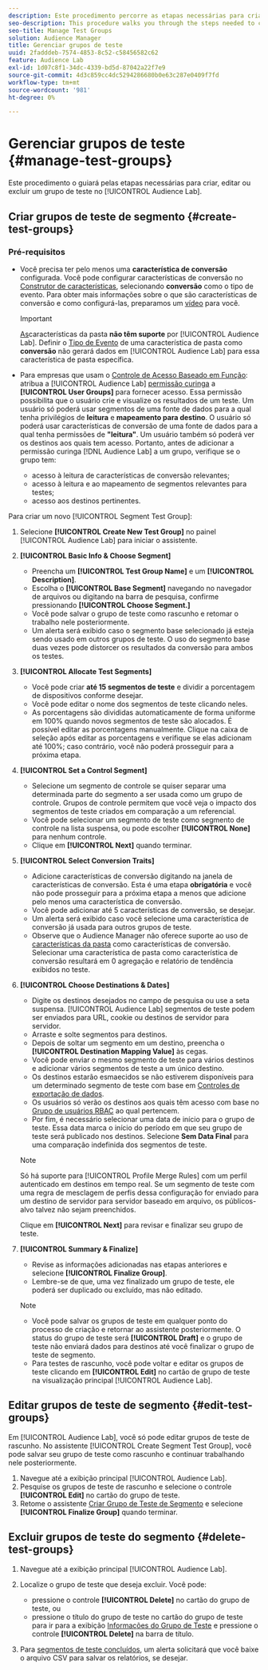 ```yaml
---
description: Este procedimento percorre as etapas necessárias para criar, editar ou excluir um grupo de teste no Audience Lab
seo-description: This procedure walks you through the steps needed to create, edit, or delete a test group in Audience Lab
seo-title: Manage Test Groups
solution: Audience Manager
title: Gerenciar grupos de teste
uuid: 2fadddeb-7574-4853-8c52-c58456582c62
feature: Audience Lab
exl-id: 1d07c8f1-34dc-4339-bd5d-87042a22f7e9
source-git-commit: 4d3c859cc4dc5294286680b0e63c287e0409f7fd
workflow-type: tm+mt
source-wordcount: '981'
ht-degree: 0%

---
```


# Gerenciar grupos de teste {#manage-test-groups}

Este procedimento o guiará pelas etapas necessárias para criar, editar ou excluir um grupo de teste no [!UICONTROL Audience Lab].

## Criar grupos de teste de segmento {#create-test-groups}

### Pré-requisitos

<!-- create-test-group.xml -->

* Você precisa ter pelo menos uma **característica de conversão** configurada. Você pode configurar características de conversão no [Construtor de características](../../features/traits/create-onboarded-rule-based-traits.md), selecionando **conversão** como o tipo de evento. Para obter mais informações sobre o que são características de conversão e como configurá-las, preparamos um [vídeo](https://helpx.adobe.com/audience-manager/kt/using/creating-conversion-traits-feature-video-use.html) para você.

  >[!IMPORTANT]
  >
  >[As &#x200B;](../../features/traits/about-folder-traits.md)características da pasta **não têm suporte** por [!UICONTROL Audience Lab]. Definir o [Tipo de Evento](../../features/traits/create-onboarded-rule-based-traits.md) de uma característica de pasta como **conversão** não gerará dados em [!UICONTROL Audience Lab] para essa característica de pasta específica.

* Para empresas que usam o [Controle de Acesso Baseado em Função](../../features/administration/administration-overview.md): atribua a [!UICONTROL Audience Lab] [permissão curinga](../../features/administration/administration-overview.md#wild-card-permissions) a **[!UICONTROL User Groups]** para fornecer acesso. Essa permissão possibilita que o usuário crie e visualize os resultados de um teste. Um usuário só poderá usar segmentos de uma fonte de dados para a qual tenha privilégios de **leitura** e **mapeamento para destino**. O usuário só poderá usar características de conversão de uma fonte de dados para a qual tenha permissões de **&quot;leitura&quot;**. Um usuário também só poderá ver os destinos aos quais tem acesso. Portanto, antes de adicionar a permissão curinga [!DNL Audience Lab] a um grupo, verifique se o grupo tem:
   * acesso à leitura de características de conversão relevantes;
   * acesso à leitura e ao mapeamento de segmentos relevantes para testes;
   * acesso aos destinos pertinentes.

Para criar um novo [!UICONTROL Segment Test Group]:

1. Selecione **[!UICONTROL Create New Test Group]** no painel [!UICONTROL Audience Lab] para iniciar o assistente.
1. **[!UICONTROL Basic Info & Choose Segment]**

   * Preencha um **[!UICONTROL Test Group Name]** e um **[!UICONTROL Description]**.
   * Escolha o **[!UICONTROL Base Segment]** navegando no navegador de arquivos ou digitando na barra de pesquisa, confirme pressionando **[!UICONTROL Choose Segment.]**
   * Você pode salvar o grupo de teste como rascunho e retomar o trabalho nele posteriormente.
   * Um alerta será exibido caso o segmento base selecionado já esteja sendo usado em outros grupos de teste. O uso do segmento base duas vezes pode distorcer os resultados da conversão para ambos os testes.

1. **[!UICONTROL Allocate Test Segments]**

   * Você pode criar **até 15 segmentos de teste** e dividir a porcentagem de dispositivos conforme desejar.
   * Você pode editar o nome dos segmentos de teste clicando neles.
   * As porcentagens são divididas automaticamente de forma uniforme em 100% quando novos segmentos de teste são alocados. É possível editar as porcentagens manualmente. Clique na caixa de seleção após editar as porcentagens e verifique se elas adicionam até 100%; caso contrário, você não poderá prosseguir para a próxima etapa.

1. **[!UICONTROL Set a Control Segment]**

   * Selecione um segmento de controle se quiser separar uma determinada parte do segmento a ser usada como um grupo de controle. Grupos de controle permitem que você veja o impacto dos segmentos de teste criados em comparação a um referencial.
   * Você pode selecionar um segmento de teste como segmento de controle na lista suspensa, ou pode escolher **[!UICONTROL None]** para nenhum controle.
   * Clique em **[!UICONTROL Next]** quando terminar.

1. **[!UICONTROL Select Conversion Traits]**

   * Adicione características de conversão digitando na janela de características de conversão. Esta é uma etapa **obrigatória** e você não pode prosseguir para a próxima etapa a menos que adicione pelo menos uma característica de conversão.
   * Você pode adicionar até 5 características de conversão, se desejar.
   * Um alerta será exibido caso você selecione uma característica de conversão já usada para outros grupos de teste.
   * Observe que o Audience Manager não oferece suporte ao uso de [características da pasta](/help/using/features/traits/about-folder-traits.md) como características de conversão. Selecionar uma característica de pasta como característica de conversão resultará em 0 agregação e relatório de tendência exibidos no teste.

1. **[!UICONTROL Choose Destinations & Dates]**

   * Digite os destinos desejados no campo de pesquisa ou use a seta suspensa. [!UICONTROL Audience Lab] segmentos de teste podem ser enviados para URL, cookie ou destinos de servidor para servidor.
   * Arraste e solte segmentos para destinos.
   * Depois de soltar um segmento em um destino, preencha o **[!UICONTROL Destination Mapping Value]** às cegas.
   * Você pode enviar o mesmo segmento de teste para vários destinos e adicionar vários segmentos de teste a um único destino.
   * Os destinos estarão esmaecidos se não estiverem disponíveis para um determinado segmento de teste com base em [Controles de exportação de dados](../../features/data-export-controls.md).
   * Os usuários só verão os destinos aos quais têm acesso com base no [Grupo de usuários RBAC](../../features/administration/administration-overview.md) ao qual pertencem.
   * Por fim, é necessário selecionar uma data de início para o grupo de teste. Essa data marca o início do período em que seu grupo de teste será publicado nos destinos. Selecione **Sem Data Final** para uma comparação indefinida dos segmentos de teste.

   >[!NOTE]
   >
   >Só há suporte para [!UICONTROL Profile Merge Rules] com um perfil autenticado em destinos em tempo real. Se um segmento de teste com uma regra de mesclagem de perfis dessa configuração for enviado para um destino de servidor para servidor baseado em arquivo, os públicos-alvo talvez não sejam preenchidos.

   Clique em **[!UICONTROL Next]** para revisar e finalizar seu grupo de teste.

1. **[!UICONTROL Summary & Finalize]**

   * Revise as informações adicionadas nas etapas anteriores e selecione **[!UICONTROL Finalize Group]**.
   * Lembre-se de que, uma vez finalizado um grupo de teste, ele poderá ser duplicado ou excluído, mas não editado.

   >[!NOTE]
   >* Você pode salvar os grupos de teste em qualquer ponto do processo de criação e retornar ao assistente posteriormente. O status do grupo de teste será **[!UICONTROL Draft]** e o grupo de teste não enviará dados para destinos até você finalizar o grupo de teste de segmento.
   >* Para testes de rascunho, você pode voltar e editar os grupos de teste clicando em **[!UICONTROL Edit]** no cartão de grupo de teste na visualização principal [!UICONTROL Audience Lab].

## Editar grupos de teste de segmento {#edit-test-groups}

Em [!UICONTROL Audience Lab], você só pode editar grupos de teste de rascunho. No assistente [!UICONTROL Create Segment Test Group], você pode salvar seu grupo de teste como rascunho e continuar trabalhando nele posteriormente.

1. Navegue até a exibição principal [!UICONTROL Audience Lab].
1. Pesquise os grupos de teste de rascunho e selecione o controle **[!UICONTROL Edit]** no cartão do grupo de teste.
1. Retome o assistente [Criar Grupo de Teste de Segmento](../../features/audience-lab/audience-lab-manage-test-groups.md#create-test-groups) e selecione **[!UICONTROL Finalize Group]** quando terminar.

## Excluir grupos de teste do segmento {#delete-test-groups}

1. Navegue até a exibição principal [!UICONTROL Audience Lab].
1. Localize o grupo de teste que deseja excluir. Você pode:

   * pressione o controle **[!UICONTROL Delete]** no cartão do grupo de teste, ou
   * pressione o título do grupo de teste no cartão do grupo de teste para ir para a exibição [Informações do Grupo de Teste](../../features/audience-lab/audience-lab-information-view.md) e pressione o controle **[!UICONTROL Delete]** na barra de título.

1. Para [segmentos de teste concluídos](../../features/audience-lab/audience-lab.md#status), um alerta solicitará que você baixe o arquivo CSV para salvar os relatórios, se desejar.
